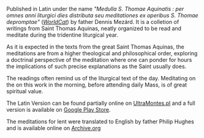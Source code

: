 Published in Latin under the name *"Medulla S. Thomae Aquinatis : per omnes anni liturgici dies distributa seu meditationes ex operibus S. Thomae depromptae"* (*[WorldCat](https://www.worldcat.org/title/medulla-s-thomae-aquinatis-per-omnes-anni-liturgici-dies-distributa-seu-meditationes-ex-operibus-s-thomae-depromptae/oclc/757887571)*) by father Dennis Mezárd. It is a colletion of writings from Saint Thomas Aquinas, neatly organized to be read and meditate during the tridentine liturgical year.

As it is expected in the texts from the great Saint Thomas Aquinas, the meditations are from a higher theological and philosophical order, exploring a doctrinal perspective of the meditation where one can ponder for hours the implications of such precise explanations as the Saint usually does.

The readings often remind us of the liturgical text of the day. Meditating on the on this work in the morning, before attending daily Mass, is of great spiritual value.

The Latin Version can be found partially online on [UltraMontes.pl](https://www.ultramontes.pl/medulla_s_thomae.htm) and a full version is available on [Google Play Store](https://play.google.com/store/books/details/Denys_Mezard_Medulla_S_Thomae_Aquinatis_per_omnes?id=RJVtb_2KQ_4C).

The meditations for lent were translated to English by father Philip Hughes and is available online on [Archive.org](https://archive.org/stream/meditationsforle00aquiuoft/meditationsforle00aquiuoft_djvu.txt)